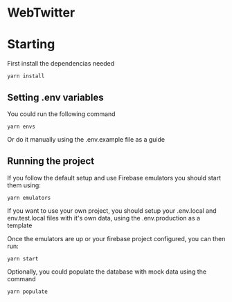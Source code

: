 WebTwitter
========================

<h1>Starting</h1>

First install the dependencias needed

<code>yarn install</code>

<h2>Setting .env variables</h2>

You could run the following command

<code>yarn envs</code>

Or do it manually using the .env.example file as a guide

<h2>Running the project</h2>

If you follow the default setup and use Firebase emulators you should start them using:

<code>yarn emulators</code>

If you want to use your own project, you should setup your .env.local and env.test.local files with it's own data, using the .env.production as a template


Once the emulators are up or your firebase project configured, you can then run:

<code>yarn start</code>

Optionally, you could populate the database with mock data using the command

<code>yarn populate</code>